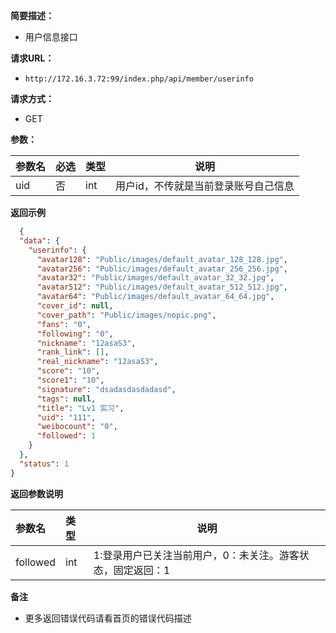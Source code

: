 **简要描述：** 

- 用户信息接口

**请求URL：** 
- ` http://172.16.3.72:99/index.php/api/member/userinfo `
  
**请求方式：**
- GET 

**参数：** 

|参数名|必选|类型|说明|
|:----    |:---|:----- |-----   |
|uid |否  |int |用户id，不传就是当前登录账号自己信息  |

 **返回示例**

``` json
  {
  "data": {
    "userinfo": {
      "avatar128": "Public/images/default_avatar_128_128.jpg",
      "avatar256": "Public/images/default_avatar_256_256.jpg",
      "avatar32": "Public/images/default_avatar_32_32.jpg",
      "avatar512": "Public/images/default_avatar_512_512.jpg",
      "avatar64": "Public/images/default_avatar_64_64.jpg",
      "cover_id": null,
      "cover_path": "Public/images/nopic.png",
      "fans": "0",
      "following": "0",
      "nickname": "12asaS3",
      "rank_link": [],
      "real_nickname": "12asaS3",
      "score": "10",
      "score1": "10",
      "signature": "dsadasdasdadasd",
      "tags": null,
      "title": "Lv1 实习",
      "uid": "111",
      "weibocount": "0",
      "followed": 1
    }
  },
  "status": 1
}
```

 **返回参数说明** 

|参数名|类型|说明|
|:-----  |:-----|-----                           |
| followed|int|1:登录用户已关注当前用户，0：未关注。游客状态，固定返回：1|

 **备注** 

- 更多返回错误代码请看首页的错误代码描述


